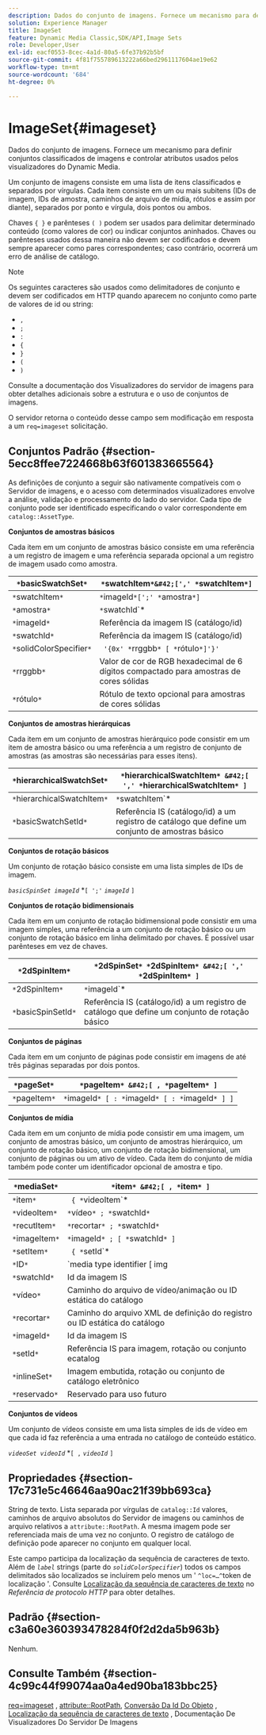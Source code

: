 ```yaml
---
description: Dados do conjunto de imagens. Fornece um mecanismo para definir conjuntos classificados de imagens e controlar atributos usados pelos visualizadores do Dynamic Media.
solution: Experience Manager
title: ImageSet
feature: Dynamic Media Classic,SDK/API,Image Sets
role: Developer,User
exl-id: eacf0553-8cec-4a1d-80a5-6fe37b92b5bf
source-git-commit: 4f81f755789613222a66bed2961117604ae19e62
workflow-type: tm+mt
source-wordcount: '684'
ht-degree: 0%

---
```


# ImageSet{#imageset}

Dados do conjunto de imagens. Fornece um mecanismo para definir conjuntos classificados de imagens e controlar atributos usados pelos visualizadores do Dynamic Media.

Um conjunto de imagens consiste em uma lista de itens classificados e separados por vírgulas. Cada item consiste em um ou mais subitens (IDs de imagem, IDs de amostra, caminhos de arquivo de mídia, rótulos e assim por diante), separados por ponto e vírgula, dois pontos ou ambos.

Chaves `{ }` e parênteses `( )` podem ser usados para delimitar determinado conteúdo (como valores de cor) ou indicar conjuntos aninhados. Chaves ou parênteses usados dessa maneira não devem ser codificados e devem sempre aparecer como pares correspondentes; caso contrário, ocorrerá um erro de análise de catálogo.

>[!NOTE]
>
>Os seguintes caracteres são usados como delimitadores de conjunto e devem ser codificados em HTTP quando aparecem no conjunto como parte de valores de id ou string:
>
>* `,`
>* `;`
>* `:`
>* `{`
>* `}`
>* `(`
>* `)`


Consulte a documentação dos Visualizadores do servidor de imagens para obter detalhes adicionais sobre a estrutura e o uso de conjuntos de imagens.

O servidor retorna o conteúdo desse campo sem modificação em resposta a um `req=imageset` solicitação.

## Conjuntos Padrão {#section-5ecc8ffee7224668b63f601383665564}

As definições de conjunto a seguir são nativamente compatíveis com o Servidor de imagens, e o acesso com determinados visualizadores envolve a análise, validação e processamento do lado do servidor. Cada tipo de conjunto pode ser identificado especificando o valor correspondente em `catalog::AssetType`.

**Conjuntos de amostras básicos**

Cada item em um conjunto de amostras básico consiste em uma referência a um registro de imagem e uma referência separada opcional a um registro de imagem usado como amostra.

| `*`basicSwatchSet`*` | `*`swatchItem`*&#42;[',' *`swatchItem`*]` |
|---|---|
| `*`swatchItem`*` | `*`imageId`*[';' *`amostra`*]` |
| `*`amostra`*` | `*`swatchId`*|solidColorSpecifier` |
| `*`imageId`*` | Referência da imagem IS (catálogo/id) |
| `*`swatchId`*` | Referência da imagem IS (catálogo/id) |
| `*`solidColorSpecifier`*` | ` '{0x' *`rrggbb`* [ *`rótulo`*]'}'` |
| `*`rrggbb`*` | Valor de cor de RGB hexadecimal de 6 dígitos compactado para amostras de cores sólidas |
| `*`rótulo`*` | Rótulo de texto opcional para amostras de cores sólidas |

**Conjuntos de amostras hierárquicas**

Cada item em um conjunto de amostras hierárquico pode consistir em um item de amostra básico ou uma referência a um registro de conjunto de amostras (as amostras são necessárias para esses itens).

| `*`hierarchicalSwatchSet`*` | `*`hierarchicalSwatchItem`* &#42;[ ',' *`hierarchicalSwatchItem`* ]` |
|---|---|
| `*`hierarchicalSwatchItem`*` | `*`swatchItem`* | { *`basicSwatchSetId`* ';' *`amostra`* }` |
| `*`basicSwatchSetId`*` | Referência IS (catálogo/id) a um registro de catálogo que define um conjunto de amostras básico |

**Conjuntos de rotação básicos**

Um conjunto de rotação básico consiste em uma lista simples de IDs de imagem.

*`basicSpinSet imageId`*  &#42;`[ ';'`  *`imageId`* `]`

**Conjuntos de rotação bidimensionais**

Cada item em um conjunto de rotação bidimensional pode consistir em uma imagem simples, uma referência a um conjunto de rotação básico ou um conjunto de rotação básico em linha delimitado por chaves. É possível usar parênteses em vez de chaves.

| `*`2dSpinItem`*` | `*`2dSpinSet`* *`2dSpinItem`* &#42;[ ',' *`2dSpinItem`* ]` |
|---|---|
| `*`2dSpinItem`*` | `*`imageId`* | { '{' *`basicSpinSet`* '}' } | *`basicSpinSetId`*` |
| `*`basicSpinSetId`*` | Referência IS (catálogo/id) a um registro de catálogo que define um conjunto de rotação básico |

**Conjuntos de páginas**

Cada item em um conjunto de páginas pode consistir em imagens de até três páginas separadas por dois pontos.

| `*`pageSet`*` | `*`pageItem`* &#42;[ , *`pageItem`* ]` |
|---|---|
| `*`pageItem`*` | `*`imageId`* [ : *`imageId`* [ : *`imageId`* ] ]` |

**Conjuntos de mídia**

Cada item em um conjunto de mídia pode consistir em uma imagem, um conjunto de amostras básico, um conjunto de amostras hierárquico, um conjunto de rotação básico, um conjunto de rotação bidimensional, um conjunto de páginas ou um ativo de vídeo. Cada item do conjunto de mídia também pode conter um identificador opcional de amostra e tipo.

| `*`mediaSet`*` | `*`item`* &#42;[ , *`item`* ]` |
|---|---|
| `*`item`*` | ` { *`videoItem`* | *`recutItem`* | *`imageItem`*}} | *`setItem`* } [ ; [ *`ID`* ] [ ; [ *`reservado`* ] ] ]` |
| `*`videoItem`*` | `*`vídeo`* ; *`swatchId`*` |
| `*`recutItem`*` | `*`recortar`* ; *`swatchId`*` |
| `*`imageItem`*` | `*`imageId`* ; [ *`swatchId`* ]` |
| `*`setItem`*` | ` { *`setId`* | { '{' *`inlineSet`* '}' } } ; *`swatchId`*` |
| `*`ID`*` | `media type identifier [ img | basic | advanced_image | img | img_set | advanced_imageset | advanced_swatchset | spin | video ]` |
| `*`swatchId`*` | Id da imagem IS |
| `*`vídeo`*` | Caminho do arquivo de vídeo/animação ou ID estática do catálogo |
| `*`recortar`*` | Caminho do arquivo XML de definição do registro ou ID estática do catálogo |
| `*`imageId`*` | Id da imagem IS |
| `*`setId`*` | Referência IS para imagem, rotação ou conjunto ecatalog |
| `*`inlineSet`*` | Imagem embutida, rotação ou conjunto de catálogo eletrônico |
| `*`reservado`*` | Reservado para uso futuro |

**Conjuntos de vídeos**

Um conjunto de vídeos consiste em uma lista simples de ids de vídeo em que cada id faz referência a uma entrada no catálogo de conteúdo estático.

*`videoSet videoId`*  &#42;`[ ,`  *`videoId`* `]`

## Propriedades {#section-17c731e5c46646aa90ac21f39bb693ca}

String de texto. Lista separada por vírgulas de `catalog::Id` valores, caminhos de arquivo absolutos do Servidor de imagens ou caminhos de arquivo relativos a `attribute::RootPath`. A mesma imagem pode ser referenciada mais de uma vez no conjunto. O registro de catálogo de definição pode aparecer no conjunto em qualquer local.

Este campo participa da localização da sequência de caracteres de texto. Além de *`label`* strings (parte do *`solidColorSpecifier`*) todos os campos delimitados são localizados se incluírem pelo menos um &#39; `^loc=…^`token de localização &#39;. Consulte [Localização da sequência de caracteres de texto](/help/aem-is-ir-api/is-api/http-ref/image-serving-api-ref/c-http-protocol-reference/c-syntax-and-features/r-text-string-localization.md) no *Referência de protocolo HTTP* para obter detalhes.

## Padrão {#section-c3a60e360393478284f0f2d2da5b963b}

Nenhum.

## Consulte Também {#section-4c99c44f99074aa0a4ed90ba183bbc25}

[req=imageset](/help/aem-is-ir-api/is-api/http-ref/image-serving-api-ref/c-http-protocol-reference/c-command-reference/r-req/r-req.md) , [attribute::RootPath](/help/aem-is-ir-api/is-api/image-catalog/image-serving-api-ref/c-image-catalog-reference/c-attributes-reference/r-rootpath.md), [Conversão Da Id Do Objeto](/help/aem-is-ir-api/is-api/http-ref/image-serving-api-ref/c-http-protocol-reference/c-syntax-and-features/r-object-id-translation.md) , [Localização da sequência de caracteres de texto](/help/aem-is-ir-api/is-api/http-ref/image-serving-api-ref/c-http-protocol-reference/c-syntax-and-features/r-text-string-localization.md) , Documentação De Visualizadores Do Servidor De Imagens
